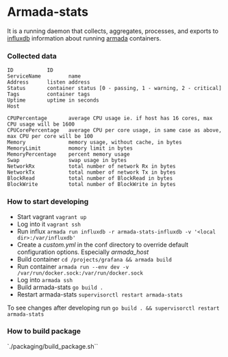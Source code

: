 # Armada-stats
It is a running daemon that collects, aggregates, processes, and exports to [influxdb](https://influxdata.com/) information about running [armada](http://armada.sh) containers.

### Collected data

	ID           ID
	ServiceName         name
	Address      listen address
	Status       container status [0 - passing, 1 - warning, 2 - critical]
	Tags         container tags
	Uptime       uptime in seconds
	Host

    CPUPercentage       average CPU usage ie. if host has 16 cores, max CPU usage will be 1600
    CPUCorePercentage   average CPU per core usage, in same case as above, max CPU per core will be 100
    Memory              memory usage, without cache, in bytes
    MemoryLimit         momory limit in bytes
    MemoryPercentage    percent memory usage
    Swap                swap usage in bytes
    NetworkRx           total number of network Rx in bytes
    NetworkTx           total number of network Tx in bytes
    BlockRead           total number of BlockRead in bytes
    BlockWrite          total number of BlockWrite in bytes


### How to start developing
- Start vagrant `vagrant up`
- Log into it `vagrant ssh`
- Run influx `armada run influxdb -r armada-stats-influxdb -v '<local dir>:/var/influxdb'`
- Create a *custom.yml* in the conf directory to override default configuration options. Especially *armada_host*
- Build container `cd /projects/grafana && armada build`
- Run container `armada run --env dev -v /var/run/docker.sock:/var/run/docker.sock`
- Log into `armada ssh`
- Build armada-stats `go build .`
- Restart armada-stats `supervisorctl restart armada-stats`

To see changes after developing run `go build . && supervisorctl restart armada-stats`

### How to build package
`./packaging/build_package.sh``

